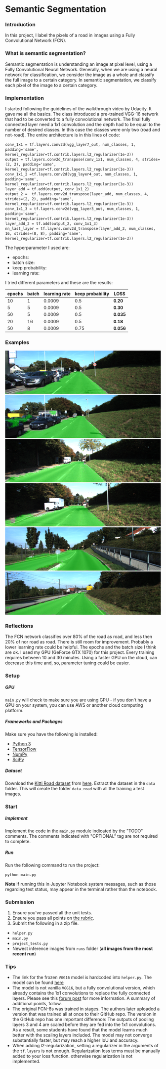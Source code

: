 # Semantic Segmentation
### Introduction
In this project, I label the pixels of a road in images using a Fully Convolutional Network (FCN).

### What is semantic segmentation?
Semantic segmentation is understanding an image at pixel level, using a Fully Convolutional Neural Network. Generally, when we are using a neural network for classification, we consider the image as a whole and classify the full image to a certain category. In semantic segmentation, we classify each pixel of the image to a certain category.

### Implementation
I started following the guidelines of the walkthrough video by Udacity. It gave me all the basics. The class introduced a pre-trained VGG-16 network that had to be converted to a fully convolutional network. The final fully connected layer need a 1x1 convolution and the depth had to be equal to the number of desired classes. In this case the classes were only two (road and not-road).
The entire architecture is in this lines of code:
```
conv_1x1 = tf.layers.conv2d(vgg_layer7_out, num_classes, 1, padding='same', kernel_regularizer=tf.contrib.layers.l2_regularizer(1e-3))
output = tf.layers.conv2d_transpose(conv_1x1, num_classes, 4, strides=(2, 2), padding='same',       kernel_regularizer=tf.contrib.layers.l2_regularizer(1e-3))
conv_1x1_2 =tf.layers.conv2d(vgg_layer4_out, num_classes, 1, padding='same', kernel_regularizer=tf.contrib.layers.l2_regularizer(1e-3))
layer_add = tf.add(output, conv_1x1_2)
output_2 =  tf.layers.conv2d_transpose(layer_add, num_classes, 4, strides=(2, 2), padding='same', kernel_regularizer=tf.contrib.layers.l2_regularizer(1e-3))
conv_1x1_3 = tf.layers.conv2d(vgg_layer3_out, num_classes, 1, padding='same', kernel_regularizer=tf.contrib.layers.l2_regularizer(1e-3))
layer_add_2 = tf.add(output_2, conv_1x1_3)
nn_last_layer = tf.layers.conv2d_transpose(layer_add_2, num_classes, 16, strides=(8, 8), padding='same', kernel_regularizer=tf.contrib.layers.l2_regularizer(1e-3))
```

The hyperparameter I used are:
- epochs:
- batch size:
- keep probability:
- learning rate:

I tried different parameters and these are the results:

| epochs  | batch | learning rate  | keep probability | LOSS |
| ------------- | ------------- | ------------- | ------------- | ------------- |
| 10  | 1 | 0.0009 | 0.5 | **0.20** |
| 5  | 5 | 0.0009 | 0.5 | **0.30** |
| 50  | 5 | 0.0009 | 0.5 | **0.035** |
| 20  | 16 | 0.0009 | 0.5 | **0.18** |
| 50  | 8 | 0.0009 | 0.75 | **0.056** |

### Examples
![First example](/images/um_000014.png)
![Second example](/images/um_000015.png)
![Third example](/images/um_000021.png)
![Fourth example](/images/um_000022.png)
![Fifth example](/images/um_000029.png)
![Sexth example](/images/um_000035.png)

### Reflections
The FCN network classifies over 80% of the road as road, and less then 20% of nor road as road. There is still room for improvement. Probably a lower learning rate could be helpful. The epochs and the batch size I think are ok.
I used my GPU (GeForce GTX 1070) for this project. Every training requires between 10 and 30 minutes. Using a faster GPU on the cloud, can decrease this time and, so, parameter tuning could be easier.

### Setup
##### GPU
`main.py` will check to make sure you are using GPU - if you don't have a GPU on your system, you can use AWS or another cloud computing platform.
##### Frameworks and Packages
Make sure you have the following is installed:
 - [Python 3](https://www.python.org/)
 - [TensorFlow](https://www.tensorflow.org/)
 - [NumPy](http://www.numpy.org/)
 - [SciPy](https://www.scipy.org/)
##### Dataset
Download the [Kitti Road dataset](http://www.cvlibs.net/datasets/kitti/eval_road.php) from [here](http://www.cvlibs.net/download.php?file=data_road.zip).  Extract the dataset in the `data` folder.  This will create the folder `data_road` with all the training a test images.

### Start
##### Implement
Implement the code in the `main.py` module indicated by the "TODO" comments.
The comments indicated with "OPTIONAL" tag are not required to complete.
##### Run
Run the following command to run the project:
```
python main.py
```
**Note** If running this in Jupyter Notebook system messages, such as those regarding test status, may appear in the terminal rather than the notebook.

### Submission
1. Ensure you've passed all the unit tests.
2. Ensure you pass all points on [the rubric](https://review.udacity.com/#!/rubrics/989/view).
3. Submit the following in a zip file.
 - `helper.py`
 - `main.py`
 - `project_tests.py`
 - Newest inference images from `runs` folder  (**all images from the most recent run**)
 
 ### Tips
- The link for the frozen `VGG16` model is hardcoded into `helper.py`.  The model can be found [here](https://s3-us-west-1.amazonaws.com/udacity-selfdrivingcar/vgg.zip)
- The model is not vanilla `VGG16`, but a fully convolutional version, which already contains the 1x1 convolutions to replace the fully connected layers. Please see this [forum post](https://discussions.udacity.com/t/here-is-some-advice-and-clarifications-about-the-semantic-segmentation-project/403100/8?u=subodh.malgonde) for more information.  A summary of additional points, follow. 
- The original FCN-8s was trained in stages. The authors later uploaded a version that was trained all at once to their GitHub repo.  The version in the GitHub repo has one important difference: The outputs of pooling layers 3 and 4 are scaled before they are fed into the 1x1 convolutions.  As a result, some students have found that the model learns much better with the scaling layers included. The model may not converge substantially faster, but may reach a higher IoU and accuracy. 
- When adding l2-regularization, setting a regularizer in the arguments of the `tf.layers` is not enough. Regularization loss terms must be manually added to your loss function. otherwise regularization is not implemented.
